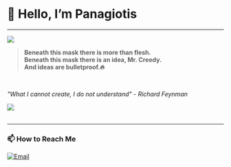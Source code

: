 # 👾 Hello, I’m Panagiotis  

---


<div align="left">

<img src = "https://media2.giphy.com/media/v1.Y2lkPTc5MGI3NjExdHQxN3B1c2d6a3pmczZyamozZzB5MjhvOXpwM3B5ZGlscGVnZ3I1cCZlcD12MV9pbnRlcm5hbF9naWZfYnlfaWQmY3Q9Zw/hAmKaqr4xMuUE/giphy.gif">

<br>

> 
> **Beneath this mask there is more than flesh.**  
> **Beneath this mask there is an idea, Mr. Creedy.**  
> **And ideas are bulletproof.🔥**
> 

</div>

<br>

<div align="left">

_"What I cannot create, I do not understand" - Richard Feynman_  


<img src = "https://www.jbs.cam.ac.uk/wp-content/uploads/2024/07/2024-richard-feynman-767x410-1.png">
</div>


<br>

---


### 📫 How to Reach Me  
[![Email](https://img.shields.io/badge/Email-Contact-red?logo=gmail)](mailto:pkotsorgios654@gmail.com)











